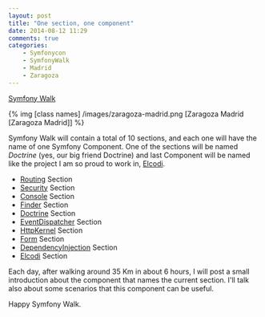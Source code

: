 ```yaml
---
layout: post
title: "One section, one component"
date: 2014-08-12 11:29
comments: true
categories:
    - Symfonycon
    - SymfonyWalk
    - Madrid
    - Zaragoza
---
```

[Symfony Walk](/blog/2014/08/07/symfony-walk-zaragoza-madrid/)

{% img [class names] /images/zaragoza-madrid.png [Zaragoza Madrid [Zaragoza Madrid]] %}

Symfony Walk will contain a total of 10 sections, and each one will have the
name of one Symfony Component. One of the sections will be named *Doctrine* (yes,
our big friend Doctrine) and last Component will be named like the project I am
so proud to work in, [Elcodi](http://elcodi.io).

* [Routing](http://symfony.com/doc/current/components/routing/index.html) Section
* [Security](http://symfony.com/doc/current/components/security/index.html) Section
* [Console](http://symfony.com/doc/current/components/console/index.html) Section
* [Finder](http://symfony.com/doc/current/components/finder.html) Section
* [Doctrine](http://doctrine-orm.readthedocs.org/en/latest/) Section
* [EventDispatcher](http://symfony.com/doc/current/components/event_dispatcher/index.html) Section
* [HttpKernel](http://symfony.com/doc/current/components/http_kernel/index.html) Section
* [Form](http://symfony.com/doc/current/components/form/index.html) Section
* [DependencyInjection](http://symfony.com/doc/current/components/dependency_injection/index.html) Section
* [Elcodi](http://elcodi.io) Section

Each day, after walking around 35 Km in about 6 hours, I will post a small
introduction about the component that names the current section. I'll talk also
about some scenarios that this component can be useful.

Happy Symfony Walk.